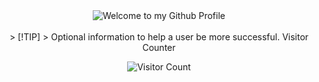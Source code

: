 <!-- "Hero" Header -->
<div align="center">
  <img src="https://github.com/BrunnerLivio/brunnerlivio/blob/master/images/welcome.png?raw=true" style="max-width: 100%;" alt="Welcome to my Github Profile" />
  <br />
  <br />
  
<!-- Footer -->

<div align="center">
> [!TIP]
> Optional information to help a user be more successful.  
Visitor Counter
<br />

![Visitor Count](https://profile-counter.glitch.me/previdiguy/count.svg)

</div>
